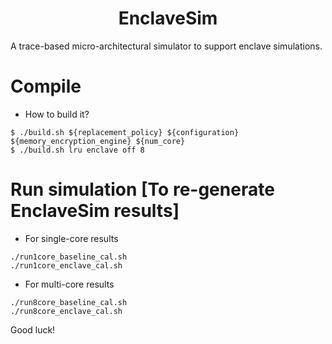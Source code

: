 <p align="center">
  <h1 align="center"> EnclaveSim </h1>
  <p> A trace-based micro-architectural simulator to support enclave simulations.</p>

# Compile

* How to build it?

```
$ ./build.sh ${replacement_policy} ${configuration} ${memory_encryption_engine} ${num_core}
$ ./build.sh lru enclave off 8
```

# Run simulation [To re-generate EnclaveSim results]

* For single-core results 

```
./run1core_baseline_cal.sh
./run1core_enclave_cal.sh

```
* For multi-core results 

```
./run8core_baseline_cal.sh
./run8core_enclave_cal.sh
```
Good luck! <br>
